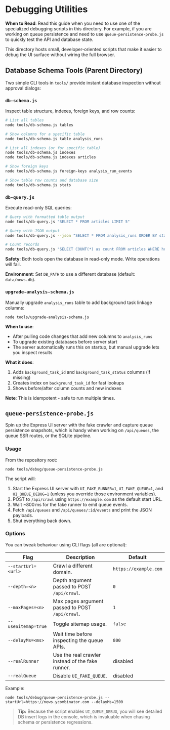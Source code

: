 # Debugging Utilities

**When to Read**: Read this guide when you need to use one of the specialized debugging scripts in this directory. For example, if you are working on queue persistence and need to use `queue-persistence-probe.js` to quickly test the API and database state.

This directory hosts small, developer-oriented scripts that make it easier to debug the UI surface without wiring the full browser.

## Database Schema Tools (Parent Directory)

Two simple CLI tools in `tools/` provide instant database inspection without approval dialogs:

### `db-schema.js`

Inspect table structure, indexes, foreign keys, and row counts:

```bash
# List all tables
node tools/db-schema.js tables

# Show columns for a specific table
node tools/db-schema.js table analysis_runs

# List all indexes (or for specific table)
node tools/db-schema.js indexes
node tools/db-schema.js indexes articles

# Show foreign keys
node tools/db-schema.js foreign-keys analysis_run_events

# Show table row counts and database size
node tools/db-schema.js stats
```

### `db-query.js`

Execute read-only SQL queries:

```bash
# Query with formatted table output
node tools/db-query.js "SELECT * FROM articles LIMIT 5"

# Query with JSON output
node tools/db-query.js --json "SELECT * FROM analysis_runs ORDER BY started_at DESC LIMIT 3"

# Count records
node tools/db-query.js "SELECT COUNT(*) as count FROM articles WHERE host='bbc.co.uk'"
```

**Safety**: Both tools open the database in read-only mode. Write operations will fail.

**Environment**: Set `DB_PATH` to use a different database (default: `data/news.db`).

### `upgrade-analysis-schema.js`

Manually upgrade `analysis_runs` table to add background task linkage columns:

```bash
node tools/upgrade-analysis-schema.js
```

**When to use**: 
- After pulling code changes that add new columns to `analysis_runs`
- To upgrade existing databases before server start
- The server automatically runs this on startup, but manual upgrade lets you inspect results

**What it does**:
1. Adds `background_task_id` and `background_task_status` columns (if missing)
2. Creates index on `background_task_id` for fast lookups
3. Shows before/after column counts and new indexes

**Note**: This is idempotent - safe to run multiple times.

## `queue-persistence-probe.js`

Spin up the Express UI server with the fake crawler and capture queue persistence snapshots, which is handy when working on `/api/queues`, the queue SSR routes, or the SQLite pipeline.

### Usage

From the repository root:

```
node tools/debug/queue-persistence-probe.js
```

The script will:

1. Start the Express UI server with `UI_FAKE_RUNNER=1`, `UI_FAKE_QUEUE=1`, and `UI_QUEUE_DEBUG=1` (unless you override those environment variables).
2. POST to `/api/crawl` using `https://example.com` as the default start URL.
3. Wait ~800 ms for the fake runner to emit queue events.
4. Fetch `/api/queues` and `/api/queues/:id/events` and print the JSON payloads.
5. Shut everything back down.

### Options

You can tweak behaviour using CLI flags (all are optional):

| Flag | Description | Default |
| --- | --- | --- |
| `--startUrl=<url>` | Crawl a different domain. | `https://example.com` |
| `--depth=<n>` | Depth argument passed to POST `/api/crawl`. | `0` |
| `--maxPages=<n>` | Max pages argument passed to POST `/api/crawl`. | `1` |
| `--useSitemap=true` | Toggle sitemap usage. | `false` |
| `--delayMs=<ms>` | Wait time before inspecting the queue APIs. | `800` |
| `--realRunner` | Use the real crawler instead of the fake runner. | disabled |
| `--realQueue` | Disable `UI_FAKE_QUEUE`. | disabled |

Example:

```
node tools/debug/queue-persistence-probe.js --startUrl=https://news.ycombinator.com --delayMs=1500
```

> **Tip:** Because the script enables `UI_QUEUE_DEBUG`, you will see detailed DB insert logs in the console, which is invaluable when chasing schema or persistence regressions.
